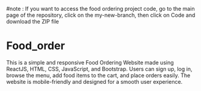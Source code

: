 #note :
If you want to access the food ordering project code, go to the main page of the repository, click on the my-new-branch, then click on Code and download the ZIP file
  
  
  # Food_order
This is a simple and responsive Food Ordering Website made using ReactJS, HTML, CSS, JavaScript, and Bootstrap. Users can sign up, log in, browse the menu, add food items to the cart, and place orders easily. The website is mobile-friendly and designed for a smooth user experience.
